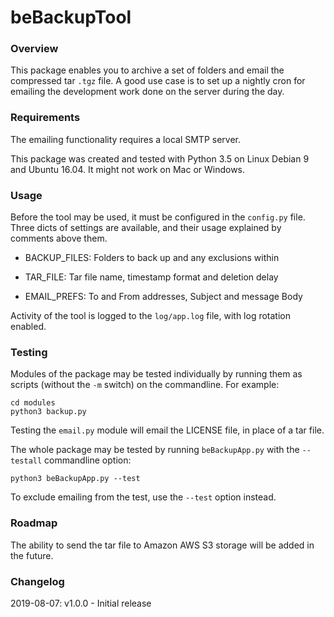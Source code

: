 beBackupTool
============

### Overview

This package enables you to archive a set of folders and email the 
compressed tar `.tgz` file. A good use case is to set up a nightly cron 
for emailing the development work done on the server during the day.

### Requirements

The emailing functionality requires a local SMTP server.

This package was created and tested with Python 3.5 on Linux Debian 9 
and Ubuntu 16.04. It might not work on Mac or Windows.

### Usage

Before the tool may be used, it must be configured in the `config.py` 
file. Three dicts of settings are available, and their usage explained 
by comments above them.

* BACKUP_FILES: Folders to back up and any exclusions within

* TAR_FILE: Tar file name, timestamp format and deletion delay

* EMAIL_PREFS: To and From addresses, Subject and message Body

Activity of the tool is logged to the `log/app.log` file, with log 
rotation enabled.

### Testing

Modules of the package may be tested individually by running them as 
scripts (without the `-m` switch) on the commandline. For example:

    cd modules
    python3 backup.py

Testing the `email.py` module will email the LICENSE file, in place of a
tar file.

The whole package may be tested by running `beBackupApp.py` with the 
`--testall` commandline option:

    python3 beBackupApp.py --test

To exclude emailing from the test, use the `--test` option instead.

### Roadmap

The ability to send the tar file to Amazon AWS S3 storage will be added 
in the future.

### Changelog

2019-08-07: v1.0.0 - Initial release